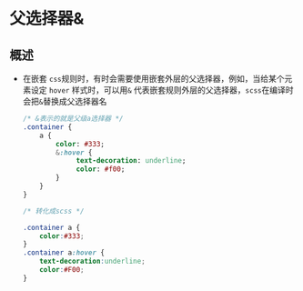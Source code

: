 # 父选择器&

## 概述

- 在嵌套 `css`规则时，有时会需要使用嵌套外层的父选择器，例如，当给某个元素设定 `hover` 样式时，可以用`&` 代表嵌套规则外层的父选择器，`scss`在编译时会把`&`替换成父选择器名

    ```sass&#x20;(scss)&#x20;
    /* &表示的就是父级a选择器 */
    .container {
        a {
            color: #333;
            &:hover {
                 text-decoration: underline;
                 color: #f00;
            }
        }
    }

    ```

    ```css
    /* 转化成scss */

    .container a {
        color:#333;
    }
    .container a:hover {
        text-decoration:underline;
        color:#F00;
    }

    ```
